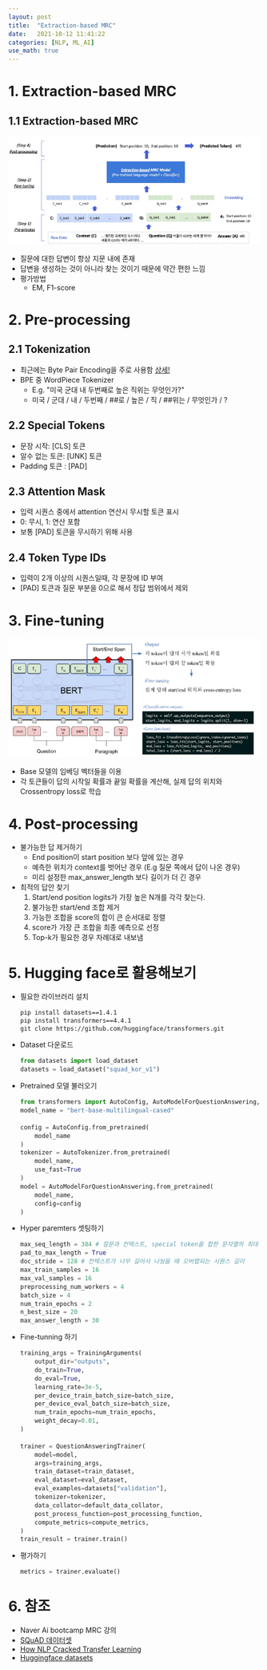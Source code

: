 ```yaml
---
layout: post
title:  "Extraction-based MRC"
date:   2021-10-12 11:41:22
categories: [NLP, ML_AI]
use_math: true
---
```


# 1. Extraction-based MRC
## 1.1 Extraction-based MRC
![](/assets/image/mrc/ex_1.PNG)
* 질문에 대한 답변이 항상 지문 내에 존재
* 답변을 생성하는 것이 아니라 찾는 것이기 때문에 약간 편한 느낌
* 평가방법
    * EM, F1-score

# 2. Pre-processing
## 2.1 Tokenization
* 최근에는 Byte Pair Encoding을 주로 사용함 [상세!](https://kyunghyunlim.github.io/nlp/ml_ai/2021/09/15/byteenc.html)
* BPE 중 WordPiece Tokenizer
    * E.g. "미국 군대 내 두번째로 높은 직위는 무엇인가?"
    * 미국 / 군대 / 내 / 두번째 / ##로 / 높은 / 직 / ##위는 / 무엇인가 / ?

## 2.2 Special Tokens
* 문장 시작: [CLS] 토큰
* 알수 없는 토큰: [UNK] 토큰
* Padding 토큰 : [PAD]

## 2.3 Attention Mask
* 입력 시퀀스 중에서 attention 연산시 무시할 토큰 표시
* 0: 무시, 1: 연산 포함
* 보통 [PAD] 토큰을 무시하기 위해 사용

## 2.4 Token Type IDs
* 입력이 2개 이상의 시퀀스일때, 각 문장에 ID 부여
* [PAD] 토큰과 질문 부분을 0으로 해서 정답 범위에서 제외

# 3. Fine-tuning
![](/assets/image/mrc/ex_2.PNG)
* Base 모델의 임베딩 벡터들을 이용
* 각 토큰들이 답의 시작일 확률과 끝일 확률을 계산해, 실제 답의 위치와 Crossentropy loss로 학습

# 4. Post-processing
* 불가능한 답 제거하기
    * End position이 start position 보다 앞에 있는 경우
    * 예측한 위치가 context를 벗어난 경우 (E.g 질문 쪽에서 답이 나온 경우)
    * 미리 설정한 max_answer_length 보다 길이가 더 긴 경우
* 최적의 답안 찾기
    1. Start/end position logits가 가장 높은 N개를 각각 찾는다.
    2. 불가능한 start/end 조합 제거
    3. 가능한 조합을 score의 합이 큰 순서대로 정렬
    4. score가 가장 큰 조합을 최종 예측으로 선정
    5. Top-k가 필요한 경우 차례대로 내보냄

# 5. Hugging face로 활용해보기
* 필요한 라이브러리 설치

    ```
    pip install datasets==1.4.1
    pip install transformers==4.4.1
    git clone https://github.com/huggingface/transformers.git
    ```

* Dataset 다운로드

    ```python
    from datasets import load_dataset
    datasets = load_dataset("squad_kor_v1")
    ```

* Pretrained 모델 불러오기

    ```python
    from transformers import AutoConfig, AutoModelForQuestionAnswering, AutoTokenizer
    model_name = "bert-base-multilingual-cased"

    config = AutoConfig.from_pretrained(
        model_name
    )
    tokenizer = AutoTokenizer.from_pretrained(
        model_name,
        use_fast=True
    )
    model = AutoModelForQuestionAnswering.from_pretrained(
        model_name,
        config=config
    )
    ```

* Hyper paremters 셋팅하기

    ```python
    max_seq_length = 384 # 질문과 컨텍스트, special token을 합한 문자열의 최대 길이
    pad_to_max_length = True
    doc_stride = 128 # 컨텍스트가 너무 길어서 나눴을 때 오버랩되는 시퀀스 길이
    max_train_samples = 16
    max_val_samples = 16
    preprocessing_num_workers = 4
    batch_size = 4
    num_train_epochs = 2
    n_best_size = 20
    max_answer_length = 30
    ```

* Fine-tunning 하기

    ```python
    training_args = TrainingArguments(
        output_dir="outputs",
        do_train=True, 
        do_eval=True, 
        learning_rate=3e-5,
        per_device_train_batch_size=batch_size,
        per_device_eval_batch_size=batch_size,
        num_train_epochs=num_train_epochs,
        weight_decay=0.01,
    )

    trainer = QuestionAnsweringTrainer(
        model=model,
        args=training_args,
        train_dataset=train_dataset,
        eval_dataset=eval_dataset,
        eval_examples=datasets["validation"],
        tokenizer=tokenizer,
        data_collator=default_data_collator,
        post_process_function=post_processing_function,
        compute_metrics=compute_metrics,
    )
    train_result = trainer.train()
    ```

* 평가하기

    ```python
    metrics = trainer.evaluate()
    ```

# 6. 참조
* Naver Ai bootcamp MRC 강의
* [SQuAD 데이터셋](https://rajpurkar.github.io/SQuAD-explorer/)
* [How NLP Cracked Transfer Learning](http://jalammar.github.io/illustrated-bert/)
* [Huggingface datasets](https://huggingface.co/datasets)

